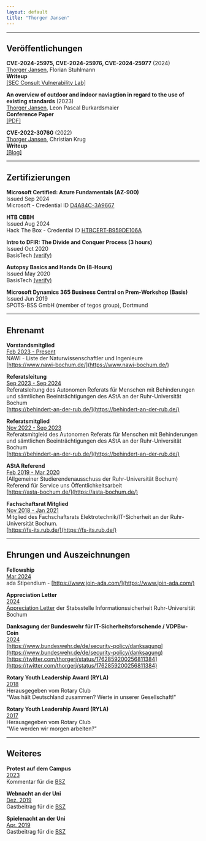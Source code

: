 ```yaml
---
layout: default
title: "Thorger Jansen"
---
```


---

## Veröffentlichungen

**CVE-2024-25975, CVE-2024-25976, CVE-2024-25977** (2024)   
<u>Thorger Jansen</u>, Florian Stuhlmann   
**Writeup**   
[[SEC Consult Vulnerability Lab]](https://sec-consult.com/vulnerability-lab/advisory/multiple-vulnerabilities-in-hawki/)

**An overview of outdoor and indoor naviagtion in regard to the use of existing standards** (2023)  
<u>Thorger Jansen</u>, Leon Pascal Burkardsmaier   
**Conference Paper**  
[[PDF]](https://hss-opus.ub.ruhr-uni-bochum.de/opus4/frontdoor/index/index/docId/10121)

**CVE-2022-30760** (2022)  
<u>Thorger Jansen</u>, Christian Krug   
**Writeup**  
[[Blog]](https://homepage.ruhr-uni-bochum.de/Christian.Krug-q97/CVE-2022-30760.html)

---

## Zertifizierungen
**Microsoft Certified: Azure Fundamentals (AZ-900)**  
Issued Sep 2024  
Microsoft - Credential ID [ D4A84C-3A9667 ](https://learn.microsoft.com/de-de/users/thorgerjansen-7634/transcript/7olqysk348olpwm)

**HTB CBBH**  
Issued Aug 2024  
Hack The Box - Credential ID [HTBCERT-B959DE106A](https://www.hackthebox.com/certificates)  

**Intro to DFIR: The Divide and Conquer Process (3 hours)**  
Issued Oct 2020  
BasisTech [(verify)](https://training.sleuthkitlabs.com/certificates/u2xnsed98x)  

**Autopsy Basics and Hands On (8-Hours)**  
Issued May 2020  
BasisTech [(verify)](https://training.sleuthkitlabs.com/certificates/s3nujcwhgn)  

**Microsoft Dynamics 365 Business Central on Prem-Workshop (Basis)**  
Issued Jun 2019  
SPOTS-BSS GmbH (member of tegos group), Dortmund

---

## Ehrenamt
**Vorstandsmitglied**  
<u>Feb 2023 - Present</u>  
NAWI - Liste der Naturwissenschaftler und Ingenieure  
[https://www.nawi-bochum.de/](https://www.nawi-bochum.de/)

**Referatsleitung**  
<u>Sep 2023 - Sep 2024</u>  
Referatsleitung des Autonomen Referats für Menschen mit Behinderungen und sämtlichen Beeinträchtigungen des
AStA an der Ruhr-Universität Bochum  
[https://behindert-an-der-rub.de/](https://behindert-an-der-rub.de/)

**Referatsmitglied**  
<u>Nov 2022 - Sep 2023</u>  
Referatsmitgleid des Autonomen Referats für Menschen mit Behinderungen und sämtlichen Beeinträchtigungen des
AStA an der Ruhr-Universität Bochum  
[https://behindert-an-der-rub.de/](https://behindert-an-der-rub.de/)

**AStA Referend**  
<u>Feb 2019 - Mar 2020</u>  
(Allgemeiner Studierendenausschuss der Ruhr-Universität Bochum)  
Referend für Service uns Öffentlichkeitsarbeit  
[https://asta-bochum.de/](https://asta-bochum.de/)
 
**Fachschaftsrat Mitglied**  
<u>Nov 2018 - Jan 2021</u>  
Mitglied des Fachschaftsrats Elektrotechnik/IT-Sicherheit an der Ruhr-Universität Bochum.  
[https://fs-its.rub.de/](https://fs-its.rub.de/)

---

## Ehrungen und Auszeichnungen
**Fellowship**  
<u>Mar 2024</u>  
ada Stipendium - [https://www.join-ada.com/](https://www.join-ada.com/)

**Appreciation Letter**  
<u>2024</u>  
[Appreciation Letter](uploads/RUB_Letter.jpg) der Stabsstelle Informationssicherheit Ruhr-Universität Bochum

**Danksagung der Bundeswehr für IT-Sicherheitsforschende / VDPBw-Coin**  
<u>2024</u>  
[https://www.bundeswehr.de/de/security-policy/danksagung](https://www.bundeswehr.de/de/security-policy/danksagung)  
[https://twitter.com/thorgerj/status/1762859200256811384](https://twitter.com/thorgerj/status/1762859200256811384)

**Rotary Youth Leadership Award (RYLA)**  
<u>2018</u>  
Herausgegeben vom Rotary Club  
"Was hält Deutschland zusammen? Werte in unserer Gesellschaft!"

**Rotary Youth Leadership Award (RYLA)**  
<u>2017</u>    
Herausgegeben vom Rotary Club  
"Wie werden wir morgen arbeiten?"

---



## Weiteres

**Protest auf dem Campus**  
<u>2023</u>  
Kommentar für die [BSZ](https://www.bszonline.de/wp-content/uploads/2023/10/bsz-1390.pdf)

**Webnacht an der Uni**  
<u>Dez. 2019</u>  
Gastbeitrag für die [BSZ](https://www.bszonline.de/2019/12/05/webnacht-der-uni/)

**Spielenacht an der Uni**  
<u>Apr. 2019</u>  
Gastbeitrag für die [BSZ](https://www.bszonline.de/2019/04/29/spielenacht-der-uni/)